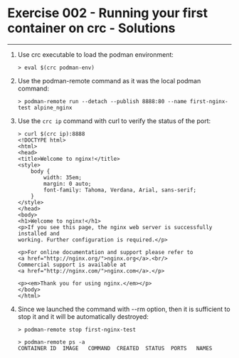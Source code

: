 # Exercise 002 - Running your first container on crc - Solutions

---

1. Use crc executable to load the podman environment:

   ```console
   > eval $(crc podman-env)
   ```

2. Use the podman-remote command as it was the local podman command:

   ```console
   > podman-remote run --detach --publish 8888:80 --name first-nginx-test alpine_nginx
   ```

3. Use the ```crc ip``` command with curl to verify the status of the port:

   ```console
   > curl $(crc ip):8888
   <!DOCTYPE html>
   <html>
   <head>
   <title>Welcome to nginx!</title>
   <style>
       body {
           width: 35em;
           margin: 0 auto;
           font-family: Tahoma, Verdana, Arial, sans-serif;
       }
   </style>
   </head>
   <body>
   <h1>Welcome to nginx!</h1>
   <p>If you see this page, the nginx web server is successfully installed and
   working. Further configuration is required.</p>

   <p>For online documentation and support please refer to
   <a href="http://nginx.org/">nginx.org</a>.<br/>
   Commercial support is available at
   <a href="http://nginx.com/">nginx.com</a>.</p>

   <p><em>Thank you for using nginx.</em></p>
   </body>
   </html>
   ```

4. Since we launched the command with --rm option, then it is sufficient to
stop it and it will be automatically destroyed:

   ```console
   > podman-remote stop first-nginx-test

   > podman-remote ps -a
   CONTAINER ID  IMAGE   COMMAND  CREATED  STATUS  PORTS   NAMES
   ```
